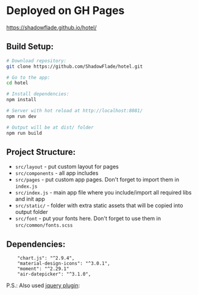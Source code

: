 # Deployed on GH Pages

https://shadowflade.github.io/hotel/

## Build Setup:

```bash
# Download repository:
git clone https://github.com/ShadowFlade/hotel.git

# Go to the app:
cd hotel

# Install dependencies:
npm install

# Server with hot reload at http://localhost:8081/
npm run dev

# Output will be at dist/ folder
npm run build
```

## Project Structure:

- `src/layout` - put custom layout for pages
- `src/components` - all app includes
- `src/pages` - put custom app pages. Don't forget to import them in `index.js`
- `src/index.js` - main app file where you include/import all required libs and init app
- `src/static/` - folder with extra static assets that will be copied into output folder
- `src/font` - put your fonts here. Don't forget to use them in `src/common/fonts.scss`

## Dependencies:

```
    "chart.js": "^2.9.4",
    "material-design-icons": "^3.0.1",
    "moment": "^2.29.1"
    "air-datepicker": "^3.1.0",
```

P.S.: Also used [jquery plugin](https://api.jqueryui.com/slider/):
